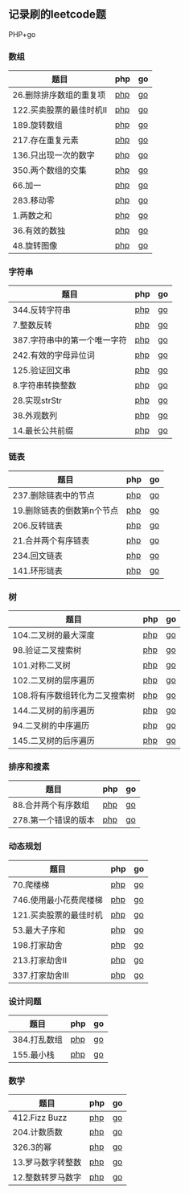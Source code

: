 ## 记录刷的leetcode题

PHP+go

### 数组
|题目|php|go|
| ---|---|---|
|26.删除排序数组的重复项| [php](./php/26.php)| [go](./go/26.go) |
|122.买卖股票的最佳时机II| [php](./php/122.php)| [go](./go/122.go) |
|189.旋转数组| [php](./php/189.php)| [go](./go/189.go) |
|217.存在重复元素| [php](./php/217.php)| [go](./go/217.go) |
|136.只出现一次的数字| [php](./php/136.php)| [go](./go/136.go) |
|350.两个数组的交集| [php](./php/350.php)| [go](./go/350.go) |
|66.加一| [php](./php/66.php)| [go](./go/66.go) |
|283.移动零| [php](./php/283.php)| [go](./go/283.go) |
|1.两数之和| [php](./php/1.php)| [go](./go/1.go) |
|36.有效的数独| [php](./php/36.php)| [go](./go/36.go) |
|48.旋转图像| [php](./php/48.php)| [go](./go/48.go) |

### 字符串
|题目|php|go|
| ---|---|---|
|344.反转字符串| [php](./php/344.php)| [go](./go/344.go) |
|7.整数反转| [php](./php/7.php)| [go](./go/7.go) |
|387.字符串中的第一个唯一字符| [php](./php/387.php)| [go](./go/387.go) |
|242.有效的字母异位词| [php](./php/242.php)| [go](./go/242.go) |
|125.验证回文串| [php](./php/125.php)| [go](./go/125.go) |
|8.字符串转换整数| [php](./php/8.php)| [go](./go/8.go) |
|28.实现strStr| [php](./php/28.php)| [go](./go/28.go) |
|38.外观数列| [php](./php/38.php)| [go](./go/38.go) |
|14.最长公共前缀| [php](./php/14.php)| [go](./go/14.go) |

### 链表
|题目|php|go|
| ---|---|---|
|237.删除链表中的节点| [php](./php/237.php)| [go](./go/237.go) |
|19.删除链表的倒数第n个节点| [php](./php/19.php)| [go](./go/19.go) |
|206.反转链表| [php](./php/206.php)| [go](./go/206.go) |
|21.合并两个有序链表| [php](./php/21.php)| [go](./go/21.go) |
|234.回文链表| [php](./php/234.php)| [go](./go/234.go) |
|141.环形链表| [php](./php/141.php)| [go](./go/141.go) |

### 树
|题目|php|go|
| ---|---|---|
|104.二叉树的最大深度| [php](./php/104.php)| [go](./go/104.go) |
|98.验证二叉搜索树| [php](./php/98.php)| [go](./go/98.go) |
|101.对称二叉树| [php](./php/101.php)| [go](./go/101.go) |
|102.二叉树的层序遍历| [php](./php/102.php)| [go](./go/102.go) |
|108.将有序数组转化为二叉搜索树| [php](./php/108.php)| [go](./go/108.go) |
|144.二叉树的前序遍历| [php](./php/144.php)| [go](./go/144.go) |
|94.二叉树的中序遍历| [php](./php/94.php)| [go](./go/94.go) |
|145.二叉树的后序遍历| [php](./php/145.php)| [go](./go/145.go) |

### 排序和搜素
|题目|php|go|
| ---|---|---|
|88.合并两个有序数组| [php](./php/88.php)| [go](./go/88.go) |
|278.第一个错误的版本| [php](./php/278.php)| [go](./go/278.go) |

### 动态规划
|题目|php|go|
| ---|---|---|
|70.爬楼梯| [php](./php/70.php)| [go](./go/70.go) |
|746.使用最小花费爬楼梯| [php](./php/746.php)| [go](./go/746.go) |
|121.买卖股票的最佳时机| [php](./php/121.php)| [go](./go/121.go) |
|53.最大子序和| [php](./php/53.php)| [go](./go/53.go) |
|198.打家劫舍| [php](./php/198.php)| [go](./go/198.go) |
|213.打家劫舍II| [php](./php/213.php)| [go](./go/213.go) |
|337.打家劫舍III| [php](./php/337.php)| [go](./go/337.go) |

### 设计问题
|题目|php|go|
| ---|---|---|
|384.打乱数组| [php](./php/384.php)| [go](./go/384.go) |
|155.最小栈| [php](./php/155.php)| [go](./go/155.go) |

### 数学
|题目|php|go|
| ---|---|---|
|412.Fizz Buzz| [php](./php/412.php)| [go](./go/412.go) |
|204.计数质数| [php](./php/204.php)| [go](./go/204.go) |
|326.3的幂| [php](./php/326.php)| [go](./go/326.go) |
|13.罗马数字转整数| [php](./php/13.php)| [go](./go/13.go) |
|12.整数转罗马数字| [php](./php/12.php)| [go](./go/12.go) |